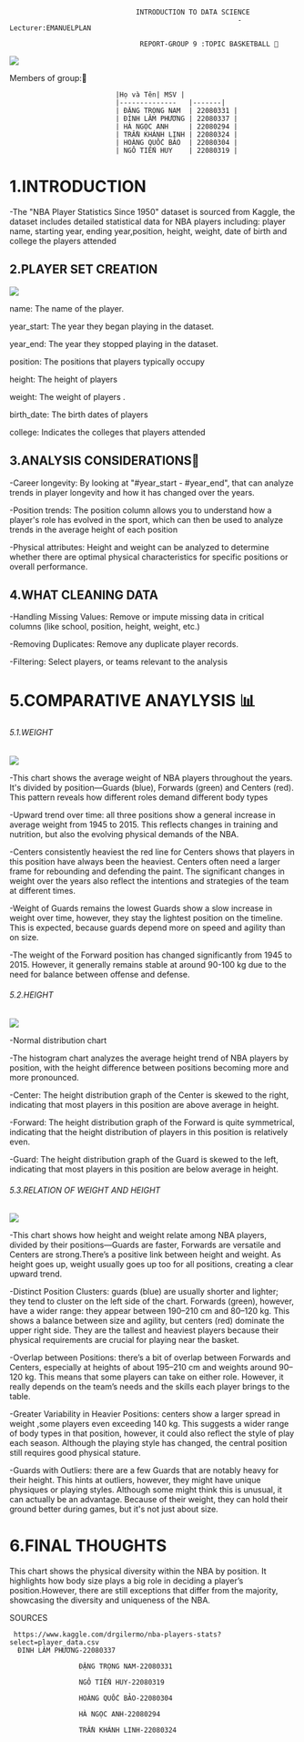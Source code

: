                                    INTRODUCTION TO DATA SCIENCE
                                                            -Lecturer:EMANUELPLAN

                                    REPORT-GROUP 9 :TOPIC BASKETBALL 🏀

  ![](images/nab2.jpg)  

  Members of group:🎱
  
                              |Họ và Tên| MSV | 
                              |--------------   |-------|
                              | ĐẶNG TRỌNG NAM  | 22080331 | 
                              | ĐINH LÂM PHƯƠNG | 22080337 | 
                              | HÀ NGỌC ANH     | 22080294 | 
                              | TRẦN KHÁNH LINH | 22080324 | 
                              | HOÀNG QUỐC BẢO  | 22080304 | 
                              | NGÔ TIẾN HUY    | 22080319 | 
                  

# 1.INTRODUCTION 
 
  -The "NBA Player Statistics Since 1950" dataset is sourced from Kaggle, the dataset includes detailed statistical data for NBA players including: player name, starting year, ending year,position, height, weight, date of birth and college the players attended
                                  
## 2.PLAYER SET CREATION

  ![](images/chart5d.png)      

    
  name: The name of the player.

  year_start:  The year they began playing in the dataset.
  
  year_end:    The year they stopped playing in the dataset.
  
  position: The positions that players typically occupy 
  
  height: The height of players 

  weight: The weight of players .
  
  birth_date: The birth dates of players
  
  college: Indicates the colleges that players attended

## 3.ANALYSIS CONSIDERATIONS📌

-Career longevity: By looking at "#year_start - #year_end", that can analyze trends in player longevity and how it has changed over the years.

-Position trends: The position column allows you to understand how a player's role has evolved in the sport, which can then be used to analyze trends in the average height of each position

-Physical attributes: Height and weight can be analyzed to determine whether there are optimal physical characteristics for specific positions or overall performance.
           
## 4.WHAT CLEANING DATA 

-Handling Missing Values: Remove or impute missing data in critical columns (like school, position, height, weight, etc.)

-Removing Duplicates: Remove any duplicate player records.

-Filtering: Select players, or teams relevant to the analysis


# 5.COMPARATIVE ANAYLYSIS 📊

 ###### 5.1.WEIGHT

 ![](images/NAM3.png)  

-This chart shows the average weight of NBA players throughout the years. It's divided by position—Guards (blue), Forwards (green) and Centers (red). This pattern reveals how 
 different roles demand different body types

 -Upward trend over time: all three positions show a general increase in average weight from 1945 to 2015. This reflects changes in training and nutrition, but also the evolving 
  physical demands of the NBA.

 -Centers consistently heaviest the red line for Centers shows that players in this position have always been the heaviest. Centers often need a larger frame for rebounding and 
  defending the paint. The significant changes in weight over the years also reflect the intentions and strategies of the team at different times.

 -Weight of Guards remains the lowest Guards show a slow increase in weight over time, however, they stay the lightest position on the timeline. This is expected, because guards 
  depend more on speed and agility than on size.

 -The weight of the Forward position has changed significantly from 1945 to 2015. However, it generally remains stable at around 90-100 kg due to the need for balance between offense 
  and defense.

###### 5.2.HEIGHT  

  ![](images/NAM1.png) 

-Normal distribution chart

-The histogram chart analyzes the average height trend of NBA players by position, with the height difference between positions becoming more and more pronounced.

 -Center: The height distribution graph of the Center is skewed to the right, indicating that most players in this position are above average in height.

 -Forward: The height distribution graph of the Forward is quite symmetrical, indicating that the height distribution of players in this position is relatively even.

 -Guard: The height distribution graph of the Guard is skewed to the left, indicating that most players in this position are below average in height.


###### 5.3.RELATION OF WEIGHT AND HEIGHT

 ![](images/NAM5.png) 

-This chart shows how height and weight relate among NBA players, divided by their positions—Guards are faster, Forwards are versatile and Centers are strong.There’s a positive link between height and weight. As height goes up, weight usually goes up too for all positions, creating a clear upward trend. 

 -Distinct Position Clusters: guards (blue) are usually shorter and lighter; they tend to cluster on the left side of the chart. Forwards (green), however, have a wider range: they 
  appear between 190–210 cm and 80–120 kg. This shows a balance between size and agility, but centers (red) dominate the upper right side. They are the tallest and heaviest players 
  because their physical requirements are crucial for playing near the basket. 

  -Overlap between Positions: there’s a bit of overlap between Forwards and Centers, especially at heights of about 195–210 cm and weights around 90–120 kg. This means that some 
   players can take on either role. However, it really depends on the team’s needs and the skills each player brings to the table. 

  -Greater Variability in Heavier Positions: centers show a larger spread in weight ,some players even exceeding 140 kg. This suggests a wider range of body types in that position, 
   however, it could also reflect the style of play each season. Although the playing style has changed, the central position still requires good physical stature.

  -Guards with Outliers: there are a few Guards that are notably heavy for their height. This hints at outliers, however, they might have unique physiques or playing styles. Although 
   some might think this is unusual, it can actually be an advantage. Because of their weight, they can hold their ground better during games, but it's not just about size.

# 6.FINAL THOUGHTS

This chart shows the physical diversity within the NBA by position. It highlights how body size plays a big role in deciding a player’s position.However, there are still exceptions that differ from the majority, showcasing the diversity and uniqueness of the NBA.

SOURCES
 
     https://www.kaggle.com/drgilermo/nba-players-stats?select=player_data.csv
      ĐINH LÂM PHƯƠNG-22080337
  
                     ĐẶNG TRỌNG NAM-22080331
                     
                     NGÔ TIẾN HUY-22080319
                     
                     HOÀNG QUỐC BẢO-22080304
                     
                     HÀ NGỌC ANH-22080294
                     
                     TRẦN KHÁNH LINH-22080324
                

   
                  
                                                         
